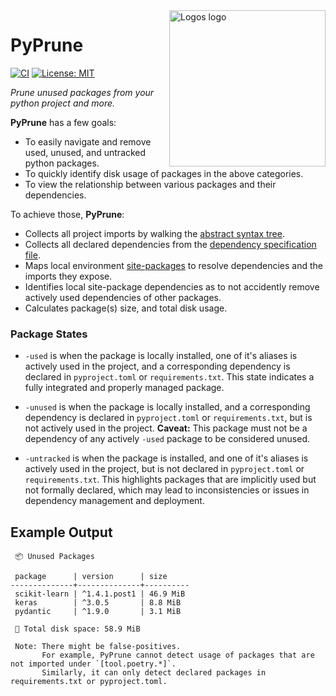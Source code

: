 <img src="https://github.com/bnkc/pyprune/blob/main/prune.svg" alt="Logos logo" width="250" align="right">

# PyPrune

[![CI](https://github.com/bnkc/pyprune/actions/workflows/ci.yml/badge.svg?branch=main)](https://github.com/bnkc/pyprune/actions/workflows/ci.yml)
[![License: MIT](https://img.shields.io/badge/License-MIT-yellow.svg)](https://opensource.org/licenses/MIT)
<!-- [![Crates.io version shield](https://img.shields.io/crates/v/logos.svg)](https://crates.io/crates/logos) -->
<!-- [![Docs](https://docs.rs/logos/badge.svg)](https://docs.rs/logos) -->

_Prune unused packages from your python project and more._

**PyPrune** has a few goals:

+ To easily navigate and remove used, unused, and untracked python packages.
+ To quickly identify disk usage of packages in the above categories. 
+ To view the relationship between various packages and their dependencies. 

To achieve those, **PyPrune**:

+ Collects all project imports by walking the [abstract syntax tree](https://en.wikipedia.org/wiki/Abstract_syntax_tree).
+ Collects all declared dependencies from the [dependency specification file](https://peps.python.org/pep-0508/).
+ Maps local environment [site-packages](https://ffy00.github.io/blog/02-python-debian-and-the-install-locations/) to resolve dependencies and the        imports they expose.
+ Identifies local site-package dependencies as to not accidently remove actively used dependencies of other packages.
+ Calculates package(s) size, and total disk usage.

### Package States

+ `-used` is when the package is locally installed, one of it's aliases is actively used in the project, and a corresponding dependency is declared in `pyproject.toml` or `requirements.txt`. This state indicates a fully integrated and properly managed package.

+ `-unused` is when the package is locally installed, and a corresponding dependency is declared in `pyproject.toml` or `requirements.txt`, but is not actively used in the project. **Caveat:** This package must not be a dependency of any actively `-used` package to be considered unused.

+ `-untracked` is when the package is installed, and one of it's aliases is actively used in the project, but is not declared in `pyproject.toml` or `requirements.txt`. This highlights packages that are implicitly used but not formally declared, which may lead to inconsistencies or issues in dependency management and deployment.



## Example Output

```
 📦 Unused Packages

 package      | version      | size     
--------------+--------------+----------
 scikit-learn | ^1.4.1.post1 | 46.9 MiB 
 keras        | ^3.0.5       | 8.8 MiB  
 pydantic     | ^1.9.0       | 3.1 MiB  

 💽 Total disk space: 58.9 MiB

 Note: There might be false-positives.
       For example, PyPrune cannot detect usage of packages that are not imported under `[tool.poetry.*]`.
       Similarly, it can only detect declared packages in requirements.txt or pyproject.toml.
```
<!-- 
For more examples and documentation, please refer to the
[Logos handbook](https://maciejhirsz.github.io/logos/) or the
[crate documentation](https://docs.rs/logos/latest/logos/).

## How fast?

Ridiculously fast!

```norust
test identifiers                       ... bench:         647 ns/iter (+/- 27) = 1204 MB/s
test keywords_operators_and_punctators ... bench:       2,054 ns/iter (+/- 78) = 1037 MB/s
test strings                           ... bench:         553 ns/iter (+/- 34) = 1575 MB/s
```

## Acknowledgements

+ [Pedrors](https://pedrors.pt/) for the **Logos** logo.

## Thank you

**Logos** is very much a labor of love. If you find it useful, consider
[getting me some coffee](https://github.com/sponsors/maciejhirsz). ☕

If you'd like to contribute to Logos, then consider reading the
[Contributing guide](https://maciejhirsz.github.io/logos/contributing).

## License

This code is distributed under the terms of both the MIT license
and the Apache License (Version 2.0), choose whatever works for you.

See [LICENSE-APACHE](LICENSE-APACHE) and [LICENSE-MIT](LICENSE-MIT) for details. -->